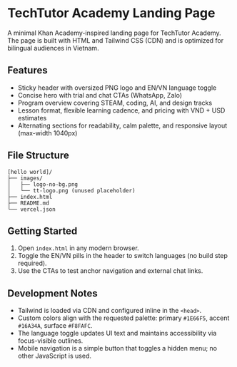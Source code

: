 # TechTutor Academy Landing Page

A minimal Khan Academy-inspired landing page for TechTutor Academy. The page is built with HTML and Tailwind CSS (CDN) and is optimized for bilingual audiences in Vietnam.

## Features
- Sticky header with oversized PNG logo and EN/VN language toggle
- Concise hero with trial and chat CTAs (WhatsApp, Zalo)
- Program overview covering STEAM, coding, AI, and design tracks
- Lesson format, flexible learning cadence, and pricing with VND + USD estimates
- Alternating sections for readability, calm palette, and responsive layout (max-width 1040px)

## File Structure
```
[hello world]/
├── images/
│   ├── logo-no-bg.png
│   └── tt-logo.png (unused placeholder)
├── index.html
├── README.md
└── vercel.json
```

## Getting Started
1. Open `index.html` in any modern browser.
2. Toggle the EN/VN pills in the header to switch languages (no build step required).
3. Use the CTAs to test anchor navigation and external chat links.

## Development Notes
- Tailwind is loaded via CDN and configured inline in the `<head>`.
- Custom colors align with the requested palette: primary `#1E66F5`, accent `#16A34A`, surface `#F8FAFC`.
- The language toggle updates UI text and maintains accessibility via focus-visible outlines.
- Mobile navigation is a simple button that toggles a hidden menu; no other JavaScript is used.

